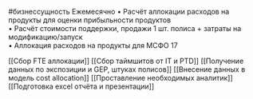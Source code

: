 #бизнессущность 
Ежемесячно
• Расчёт аллокации расходов на продукты для оценки прибыльности продуктов  
• Расчёт стоимости поддержки, продажи 1 шт. полиса + затраты на модификацию/запуск  
• Аллокация расходов на продукты для МСФО 17

[[Сбор FTE аллокации]]
[[Сбор таймшитов от IT и PTD]]
[[Получение данных по экспозиции и GEP, штуках полисов]]
[[Внесение данных в модель cost allocation]]
[[Проставление необходимых аналитик]]
[[Подготовка excel отчёта и презентации]]
